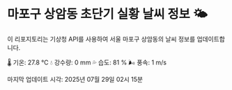 
# 마포구 상암동 초단기 실황 날씨 정보 🌤️

이 리포지토리는 기상청 API를 사용하여 서울 마포구 상암동의 날씨 정보를 업데이트합니다. 

🌡️ 기온: 27.8 ℃
💧 강수량: 0 mm
💦 습도: 81 %
🌬️ 풍속: 1 m/s

마지막 업데이트 시각: 2025년 07월 29일 02시 15분    
